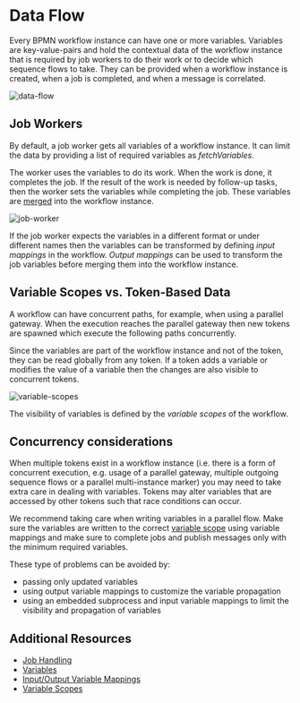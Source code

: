 # Data Flow

Every BPMN workflow instance can have one or more variables. Variables are key-value-pairs and hold
the contextual data of the workflow instance that is required by job workers to do their work or to
decide which sequence flows to take. They can be provided when a workflow instance is created, when
a job is completed, and when a message is correlated.

![data-flow](/bpmn-workflows/data-flow.png)

## Job Workers

By default, a job worker gets all variables of a workflow instance. It can limit the data by
providing a list of required variables as *fetchVariables*.

The worker uses the variables to do its work. When the work is done, it completes the job. If the
result of the work is needed by follow-up tasks, then the worker sets the variables while completing
the job. These variables are [merged](/reference/variables.html#variable-propagation) into the
workflow instance.

![job-worker](/bpmn-workflows/data-flow-job-worker.png)

If the job worker expects the variables in a different format or under different names then the variables can be transformed by defining *input mappings* in the workflow. *Output mappings* can be used to transform the job variables before merging them into the workflow instance.

## Variable Scopes vs. Token-Based Data

A workflow can have concurrent paths, for example, when using a parallel gateway. When the execution reaches the parallel gateway then new tokens are spawned which execute the following paths concurrently.

Since the variables are part of the workflow instance and not of the token, they can be read globally from any token. If a token adds a variable or modifies the value of a variable then the changes are also visible to concurrent tokens.

![variable-scopes](/bpmn-workflows/variable-scopes.png)

The visibility of variables is defined by the *variable scopes* of the workflow.

## Concurrency considerations
When multiple tokens exist in a workflow instance (i.e. there is a form of concurrent execution,
e.g. usage of a parallel gateway, multiple outgoing sequence flows or a parallel multi-instance
marker) you may need to take extra care in dealing with variables. Tokens may alter variables that
are accessed by other tokens such that race conditions can occur.

We recommend taking care when writing variables in a parallel flow. Make sure the variables are
written to the correct [variable scope](/reference/variables.html#variable-scopes) using variable
mappings and make sure to complete jobs and publish messages only with the minimum required
variables.

These type of problems can be avoided by:
* passing only updated variables
* using output variable mappings to customize the variable propagation
* using an embedded subprocess and input variable mappings to limit the visibility and propagation of variables

## Additional Resources

* [Job Handling](/basics/job-workers.html)
* [Variables](/reference/variables.html)
* [Input/Output Variable Mappings](/reference/variables.html#inputoutput-variable-mappings)
* [Variable Scopes](/reference/variables.html#variable-scopes)

